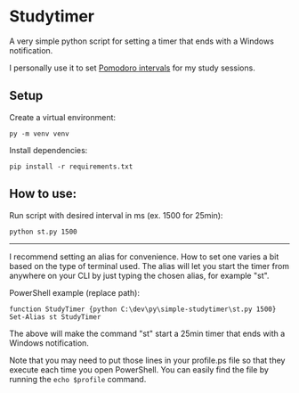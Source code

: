 # Studytimer

A very simple python script for setting a timer that ends with a Windows notification.

I personally use it to set [Pomodoro intervals](https://en.wikipedia.org/wiki/Pomodoro_Technique) for my study sessions.

## Setup

Create a virtual environment:
```
py -m venv venv
```
Install dependencies:
```
pip install -r requirements.txt
```

## How to use:
Run script with desired interval in ms (ex. 1500 for 25min):
```
python st.py 1500
```

---

I recommend setting an alias for convenience. How to set one varies a bit based on the type of terminal used. The alias will let you start the timer from anywhere on your CLI by just typing the chosen alias, for example "st".

PowerShell example (replace path):
```
function StudyTimer {python C:\dev\py\simple-studytimer\st.py 1500}
Set-Alias st StudyTimer
```

The above will make the command "st" start a 25min timer that ends with a Windows notification.

Note that you may need to put those lines in your profile.ps file so that they execute each time you open PowerShell. You can easily find the file by running the ```echo $profile``` command.
